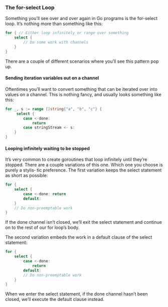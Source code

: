 ### The for-select Loop

Something you’ll see over and over again in Go programs is the for-select loop. It’s nothing more than something like this:
```go
for { // Either loop infinitely or range over something 
    select {
        // Do some work with channels
    } 
}
```
There are a couple of different scenarios where you’ll see this pattern pop up.
#### Sending iteration variables out on a channel
Oftentimes you’ll want to convert something that can be iterated over into values on a channel. This is nothing fancy, and usually looks something like this:
```go
for _, s := range []string{"a", "b", "c"} {
     select {
        case <-done: 
            return
        case stringStream <- s:
    }   
}
```
#### Looping infinitely waiting to be stopped
It’s very common to create goroutines that loop infinitely until they’re stopped. There are a couple variations of this one. Which one you choose is purely a stylis‐ tic preference.
The first variation keeps the select statement as short as possible:
```go
for { 
    select {
        case <-done: return
        default:     
    }
    // Do non-preemptable work
}
```
If the done channel isn’t closed, we’ll exit the select statement and continue on to the rest of our for loop’s body.

The second variation embeds the work in a default clause of the select statement:
```go
for { 
    select {
        case <-done: 
            return
        default:
        // Do non-preemptable work
    } 
}
```
When we enter the select statement, if the done channel hasn’t been closed, we’ll execute the default clause instead.
